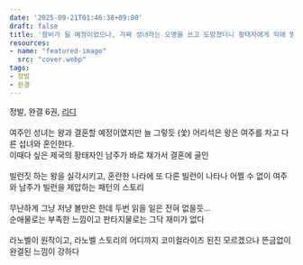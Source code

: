 ```yaml
---
date: '2025-09-21T01:46:38+09:00'
draft: false
title: '왕비가 될 예정이었으나, 가짜 성녀라는 오명을 쓰고 도망쳤더니 황태자에게 익애 받았습니다. 그쪽도 부디 행복하세요.'
resources:
- name: "featured-image"
  src: "cover.webp"
tags:
- 정발
- 완결
---
```


정발, 완결 6권, [리디](https://ridibooks.com/books/3010012821)  
\
여주인 성녀는 왕과 결혼할 예정이였지만 늘 그렇듯 (쑻) 어리석은 왕은 여주를 차고 다른 섭녀와 혼인한다.  
이때다 싶은 제국의 황태자인 남주가 바로 채가서 결혼에 골인  
\
빌런짓 하는 왕을 실각시키고, 혼란한 나라에 또 다른 빌런이 나타나 어쩔 수 없이 여주와 남주가 빌런을 제압하는 패턴의 스토리  
\
무난하게 그냥 저냥 볼만은 한데 두번 읽을 일은 전혀 없을듯...  
순애물로는 부족한 느낌이고 판타지물로는 그닥 재미가 없다  
\
라노벨이 원작이고, 라노벨 스토리의 어디까지 코미컬라이즈 된진 모르겠으나 뜬금없이 완결된 느낌이 강하다